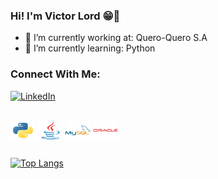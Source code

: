 ### Hi! I'm Victor Lord 😁🤚

- 🔭 I’m currently working at: Quero-Quero S.A
- 🌱 I’m currently learning: Python


### Connect With Me:
[![LinkedIn](https://img.shields.io/badge/LinkedIn-0077B5?style=for-the-badge&logo=linkedin&logoColor=white)](https://www.linkedin.com/in/victor-lord-a97427239/)

<div style="display: inline_block"><br>
      <img align="center" alt="Victor-Python" height="30" width="40" src="https://raw.githubusercontent.com/devicons/devicon/master/icons/python/python-original.svg">
      <img align="center" alt="Victor-Java" height="30" width="40" src="https://raw.githubusercontent.com/devicons/devicon/master/icons/java/java-original.svg">
      <img align="center" alt="Victor-MySQL" height="30" width="40" src="https://raw.githubusercontent.com/devicons/devicon/master/icons/mysql/mysql-original-wordmark.svg">
      <img align="center" alt="Victor-Oracle" height="30" width="40" src="https://raw.githubusercontent.com/devicons/devicon/master/icons/oracle/oracle-original.svg">
</div>

##

[![Top Langs](https://github-readme-stats.vercel.app/api/top-langs/?username=victorlordcz&layout=compact)](https://github.com/victorlordcz/github-readme-stats)
